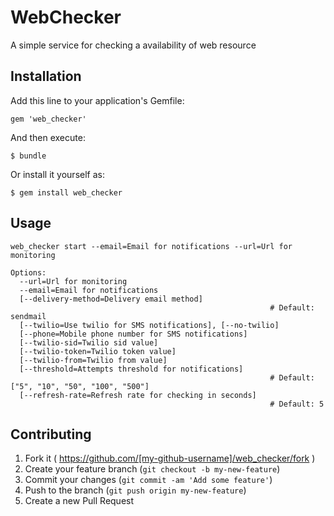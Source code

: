 # WebChecker

A simple service for checking a availability of web resource

## Installation

Add this line to your application's Gemfile:

    gem 'web_checker'

And then execute:

    $ bundle

Or install it yourself as:

    $ gem install web_checker

## Usage

    web_checker start --email=Email for notifications --url=Url for monitoring

    Options:
      --url=Url for monitoring
      --email=Email for notifications
      [--delivery-method=Delivery email method]
                                                              # Default: sendmail
      [--twilio=Use twilio for SMS notifications], [--no-twilio]
      [--phone=Mobile phone number for SMS notifications]
      [--twilio-sid=Twilio sid value]
      [--twilio-token=Twilio token value]
      [--twilio-from=Twilio from value]
      [--threshold=Attempts threshold for notifications]
                                                              # Default: ["5", "10", "50", "100", "500"]
      [--refresh-rate=Refresh rate for checking in seconds]
                                                              # Default: 5

## Contributing

1. Fork it ( https://github.com/[my-github-username]/web_checker/fork )
2. Create your feature branch (`git checkout -b my-new-feature`)
3. Commit your changes (`git commit -am 'Add some feature'`)
4. Push to the branch (`git push origin my-new-feature`)
5. Create a new Pull Request
